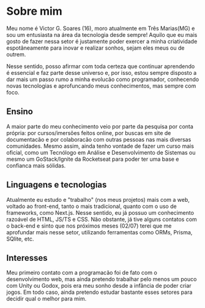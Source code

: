 # Sobre mim
Meu nome é Victor G. Soares (16), moro atualmente em Três Marias(MG) e sou um entusiasta na área da tecnologia desde sempre!
Aquilo que eu mais gosto de fazer nessa setor é justamente poder exercer a minha criatividade espotâneamente para inovar e realizar sonhos, sejam eles meus ou de outrem.
<p>
Nesse sentido, posso afirmar com toda certeza que continuar aprendendo é essencial e faz parte desse universo e, por isso, estou sempre disposto a dar mais um passo rumo a minha evolucão como programador, conhecendo novas tecnologias e aprofuncando meus conhecimentos, mas sempre com foco. 
</p>

## Ensino
A maior parte do meu conhecimento veio por parte da pesquisa por conta própria: por cursos/imersões feitos online, por buscas em site de documentacão e por colaboracão com outras pessoas nas mais diversas comunidades. 
Mesmo assim, ainda tenho vontade de fazer um curso mais oficial, como um Tecnólogo em Análise e Desenvolvimento de Sistemas ou mesmo um GoStack/Ignite da Rocketseat para poder ter uma base e confianca mais sólidas. 
## Linguagens e tecnologias
Atualmente eu estudo e "trabalho" (nos meus projetos) mais com a web, voltado ao front-end, tanto o mais tradicional, quanto com o uso de frameworks, como Next.js. Nesse sentido, eu já possuo um conhecimento razoável de HTML, JS/TS e CSS.
Não obstante, já tive alguns contatos com o back-end e sinto que nos próximos meses (02/07) terei que me aprofundar mais nesse setor, utilizando ferramentas como ORMs, Prisma, SQlite, etc. 
## Interesses
Meu primeiro contato com a programacão foi de fato com o desenvolvimento web, mas ainda pretendo trabalhar pelo menos um pouco com Unity ou Godox, pois era meu sonho desde a infância de poder criar jogos. Em todo caso, ainda pretendo estudar bastante esses setores para decidir qual o melhor para mim. 
